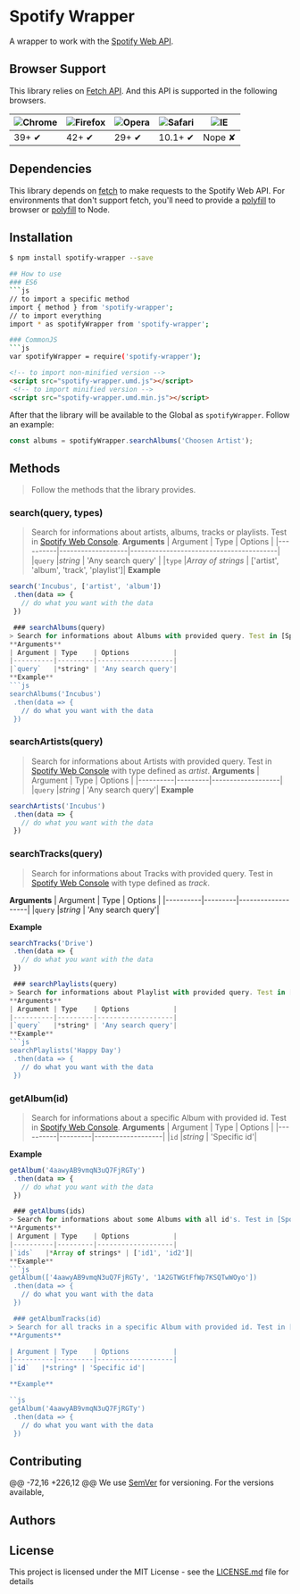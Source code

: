  # Spotify Wrapper
 A wrapper to work with the [Spotify Web API](https://developer.spotify.com/web-api/).

## Browser Support

This library relies on [Fetch API](https://fetch.spec.whatwg.org/). And this API is supported in the following browsers.

![Chrome](https://cloud.githubusercontent.com/assets/398893/3528328/23bc7bc4-078e-11e4-8752-ba2809bf5cce.png) | ![Firefox](https://cloud.githubusercontent.com/assets/398893/3528329/26283ab0-078e-11e4-84d4-db2cf1009953.png) | ![Opera](https://cloud.githubusercontent.com/assets/398893/3528330/27ec9fa8-078e-11e4-95cb-709fd11dac16.png) | ![Safari](https://cloud.githubusercontent.com/assets/398893/3528331/29df8618-078e-11e4-8e3e-ed8ac738693f.png) | ![IE](https://cloud.githubusercontent.com/assets/398893/3528325/20373e76-078e-11e4-8e3a-1cb86cf506f0.png) |
--- | --- | --- | --- | --- |
39+ ✔ | 42+ ✔ | 29+ ✔ | 10.1+ ✔ | Nope ✘ |

## Dependencies
 This library depends on [fetch](https://fetch.spec.whatwg.org/) to make requests to the Spotify Web API. For environments that don't support fetch, you'll need to provide a [polyfill](https://github.com/github/fetch) to browser or [polyfill](https://github.com/bitinn/node-fetch) to Node.
 ## Installation
 ```sh
$ npm install spotify-wrapper --save

## How to use
 ### ES6
 ```js
// to import a specific method
import { method } from 'spotify-wrapper';
 // to import everything
import * as spotifyWrapper from 'spotify-wrapper';

### CommonJS
 ```js
var spotifyWrapper = require('spotify-wrapper');
```
```html
<!-- to import non-minified version -->
<script src="spotify-wrapper.umd.js"></script>
 <!-- to import minified version -->
<script src="spotify-wrapper.umd.min.js"></script>
```

After that the library will be available to the Global as `spotifyWrapper`. Follow an example:
 ```js
const albums = spotifyWrapper.searchAlbums('Choosen Artist');
```

## Methods
 > Follow the methods that the library provides.
 ### search(query, types)
 > Search for informations about artists, albums, tracks or playlists. Test in [Spotify Web Console](https://developer.spotify.com/web-api/console/get-search-item/).
 **Arguments**
 | Argument | Type              | Options                                 |
|----------|-------------------|-----------------------------------------|
|`query`   |*string*           | 'Any search query'                      |
|`type`    |*Array of strings* | ['artist', 'album', 'track', 'playlist']|
 **Example**
 ```js
search('Incubus', ['artist', 'album'])
  .then(data => {
    // do what you want with the data
  })

  ### searchAlbums(query)
 > Search for informations about Albums with provided query. Test in [Spotify Web Console](https://developer.spotify.com/web-api/console/get-search-item/) with type defined as *album*.
 **Arguments**
 | Argument | Type    | Options           |
|----------|---------|-------------------|
|`query`   |*string* | 'Any search query'|
 **Example**
 ```js
searchAlbums('Incubus')
  .then(data => {
    // do what you want with the data
  })
```
 ### searchArtists(query)
 > Search for informations about Artists with provided query. Test in [Spotify Web Console](https://developer.spotify.com/web-api/console/get-search-item/) with type defined as *artist*.
 **Arguments**
 | Argument | Type    | Options           |
|----------|---------|-------------------|
|`query`   |*string* | 'Any search query'|
 **Example**
 ```js
searchArtists('Incubus')
  .then(data => {
    // do what you want with the data
  })
```

### searchTracks(query)

> Search for informations about Tracks with provided query. Test in [Spotify Web Console](https://developer.spotify.com/web-api/console/get-search-item/) with type defined as *track*.

**Arguments**
| Argument | Type    | Options           |
|----------|---------|-------------------|
|`query`   |*string* | 'Any search query'|

**Example**
 ```js
searchTracks('Drive')
  .then(data => {
    // do what you want with the data
  })

  ### searchPlaylists(query)
 > Search for informations about Playlist with provided query. Test in [Spotify Web Console](https://developer.spotify.com/web-api/console/get-search-item/) with type defined as *playlist*.
 **Arguments**
 | Argument | Type    | Options           |
|----------|---------|-------------------|
|`query`   |*string* | 'Any search query'|
 **Example**
 ```js
searchPlaylists('Happy Day')
  .then(data => {
    // do what you want with the data
  })
```
### getAlbum(id)
 > Search for informations about a specific Album with provided id. Test in [Spotify Web Console](https://developer.spotify.com/web-api/console/get-album/).
 **Arguments**
 | Argument | Type    | Options           |
|----------|---------|-------------------|
|`id`   |*string* | 'Specific id'|

 **Example**
 ```js
getAlbum('4aawyAB9vmqN3uQ7FjRGTy')
  .then(data => {
    // do what you want with the data
  })

  ### getAlbums(ids)
 > Search for informations about some Albums with all id's. Test in [Spotify Web Console](https://developer.spotify.com/web-api/console/get-several-albums/).
 **Arguments**
 | Argument | Type    | Options           |
|----------|---------|-------------------|
|`ids`   |*Array of strings* | ['id1', 'id2']|
 **Example**
 ```js
getAlbum(['4aawyAB9vmqN3uQ7FjRGTy', '1A2GTWGtFfWp7KSQTwWOyo'])
  .then(data => {
    // do what you want with the data
  })

  ### getAlbumTracks(id)
 > Search for all tracks in a specific Album with provided id. Test in [Spotify Web Console](https://developer.spotify.com/web-api/console/get-album-tracks/).
 **Arguments**

 | Argument | Type    | Options           |
|----------|---------|-------------------|
|`id`   |*string* | 'Specific id'|

**Example**

``js
getAlbum('4aawyAB9vmqN3uQ7FjRGTy')
  .then(data => {
    // do what you want with the data
  })
```
 ## Contributing
 @@ -72,16 +226,12 @@ We use [SemVer](http://semver.org/) for versioning. For the versions available,
 ## Authors

## License
 This project is licensed under the MIT License - see the [LICENSE.md](LICENSE.md) file for details

